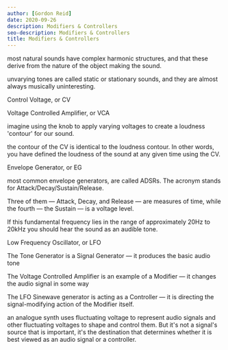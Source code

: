```yaml
---
author: [Gordon Reid]
date: 2020-09-26
description: Modifiers & Controllers
seo-description: Modifiers & Controllers
title: Modifiers & Controllers
---
```


most natural sounds have complex harmonic structures, and that these derive from the nature of the object making the sound.

unvarying tones are called static or stationary sounds, and they are almost always musically uninteresting.

Control Voltage, or CV

Voltage Controlled Amplifier, or VCA

imagine using the knob to apply varying voltages to create a loudness 'contour' for our sound.

the contour of the CV is identical to the loudness contour. In other words, you have defined the loudness of the sound at any given time using the CV.

Envelope Generator, or EG

most common envelope generators, are called ADSRs. The acronym stands for Attack/Decay/Sustain/Release.

Three of them — Attack, Decay, and Release — are measures of time, while the fourth — the Sustain — is a voltage level.

If this fundamental frequency lies in the range of approximately 20Hz to 20kHz you should hear the sound as an audible tone.

Low Frequency Oscillator, or LFO

The Tone Generator is a Signal Generator — it produces the basic audio tone

The Voltage Controlled Amplifier is an example of a Modifier — it changes the audio signal in some way

The LFO Sinewave generator is acting as a Controller — it is directing the signal-modifying action of the Modifier itself.

an analogue synth uses fluctuating voltage to represent audio signals and other fluctuating voltages to shape and control them. But it's not a signal's source that is important, it's the destination that determines whether it is best viewed as an audio signal or a controller.
